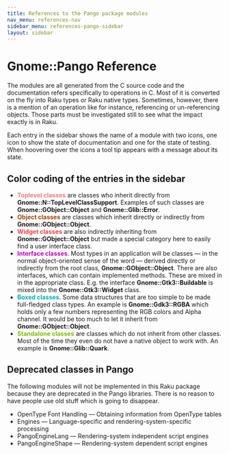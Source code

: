 ```yaml
---
title: References to the Pango package modules
nav_menu: references-nav
sidebar_menu: references-pango-sidebar
layout: sidebar
---
```

# Gnome::Pango Reference

The modules are all generated from the C source code and the documentation refers specifically to operations in C. Most of it is converted on the fly into Raku types or Raku native types. Sometimes, however, there is a mention of an operation like for instance, referencing or un-referencing objects. Those parts must be investigated still to see what the impact exactly is in Raku.

Each entry in the sidebar shows the name of a module with two icons, one icon to show the state of documentation and one for the state of testing. When hoovering over the icons a tool tip appears with a message about its state.

## Color coding of the entries in the sidebar
* <strong style="color:#e58080;">Toplevel classes</strong> are classes who inherit directly from **Gnome::N::TopLevelClassSupport**. Examples of such classes are **Gnome::GObject::Object** and **Gnome::Glib::Error**.
* <strong style="color:#a04500;">Object classes</strong> are classes which inherit directly or indirectly from **Gnome::GObject::Object**.
* <strong style="color:#f54045;">Widget classes</strong> are also indirectly inheriting from **Gnome::GObject::Object** but made a special category here to easily find a user interface class.
* <strong style="color:#bf00bf;">Interface classes</strong>. Most types in an application will be classes — in the normal object-oriented sense of the word — derived directly or indirectly from the root class, **Gnome::GObject::Object**. There are also interfaces, which can contain implemented methods. These are mixed in in the appropriate class. E.g. the interface **Gnome::Gtk3::Buildable** is mixed into the **Gnome::Gtk3::Widget** class. <!--Interfaces can thus be described as mixins.-->
* <strong style="color:#00afaf;">Boxed classes</strong>. Some data structures that are too simple to be made full-fledged class types. <!-- (with all the overhead incurred) may still need to be registered with the type system. --> An example is **Gnome::Gdk3::RGBA** which holds only a few numbers representing the RGB colors and Alpha channel. It would be too much to let it inherit from **Gnome::GObject::Object**. <!--For example, we might have a class to which we want to add a background-color property, whose values should be instances of a structure that looks like struct color { int r, g, b; }. To avoid having to subclass GObject, we can create a boxed type to represent this structure, and provide functions for copying and freeing. GObject ships with a handful of boxed types wrapping simple GLib data types. Another use for boxed types is as a way to wrap foreign objects in a tagged container that the type system can identify and will know how to copy and free.-->
* <strong style="color:#80bf00;">Standalone classes</strong> are classes which do not inherit from other classes. Most of the time they even do not have a native object to work with. An example is **Gnome::Glib::Quark**.

<!--
The documentation icons are
* 📔 There is no documentation. Older modules were made by hand and did not have documentation. Now, with the help of a Raku program C-source files are skimmed to get the subroutines and types along with their documentation. The entry will not be active.
* 🕮 Documentation generated. Documentation is only generated. Needs a rewrite to change c-code examples etc. Also subroutines are commented out when there are unsupported (for now) dependencies or that subroutines do not have any use in the Raku environment.
* 📖 Documentation rewritten. This means that the documentation is reread and changed to show a more Raku attitude.
* 🗸 Documentation has examples. There are examples in the documentation added.

The test icons are
* 🗒 No tests for this module.
* 🗇 Module parses ok (module load). This means that the `use module-name;` statement as well as the `.new()` call, succeeds.
* 🗊 Module subs and methods are tested.
* 🗲 Signals are tested when available, otherwise it is skipped.
* ⌺ Styling is tested when available, otherwise it is skipped.
* 🗸 All that is available is tested.
-->

## Deprecated classes in Pango

The following modules will not be implemented in this Raku package because they are deprecated in the Pango libraries. There is no reason to have people use old stuff which is going to disappear.

* OpenType Font Handling — Obtaining information from OpenType tables
* Engines — Language-specific and rendering-system-specific processing
* PangoEngineLang — Rendering-system independent script engines
* PangoEngineShape — Rendering-system dependent script engines
